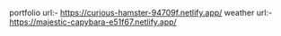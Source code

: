 portfolio url:- https://curious-hamster-94709f.netlify.app/
weather url:- https://majestic-capybara-e51f67.netlify.app/
